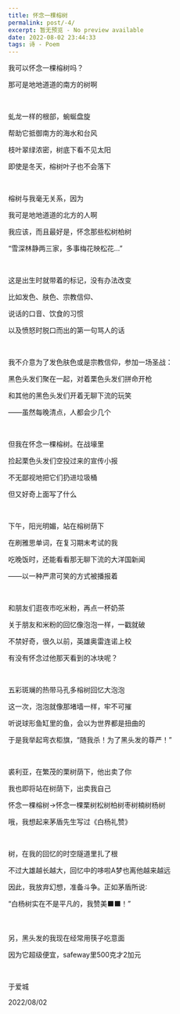 ```yaml
---
title: 怀念一棵榕树
permalink: post/-4/
excerpt: 暂无预览 - No preview available
date: 2022-08-02 23:44:33
tags: 诗 - Poem
---
```


我可以怀念一棵榕树吗？

那可是地地道道的南方的树啊

<br>

虬龙一样的根部，蜿蜒盘旋

帮助它抵御南方的海水和台风

枝叶翠绿浓密，树底下看不见太阳

即使是冬天，榕树叶子也不会落下

<br>

榕树与我毫无关系，因为

我可是地地道道的北方的人啊

我应该，而且最好是，怀念那些松树柏树

“雪深林静两三家，多事梅花映松花...”

<br>

这是出生时就带着的标记，没有办法改变

比如发色、肤色、宗教信仰、

说话的口音、饮食的习惯

以及愤怒时脱口而出的第一句骂人的话

<br>

我不介意为了发色肤色或是宗教信仰，参加一场圣战：

黑色头发们聚在一起，对着栗色头发们拼命开枪

和其他的黑色头发们开着无聊下流的玩笑

——虽然每晚清点，人都会少几个

<br>

但我在怀念一棵榕树。在战壕里

捡起栗色头发们空投过来的宣传小报

不无鄙视地把它们扔进垃圾桶

但又好奇上面写了什么

<br>

下午，阳光明媚，站在榕树荫下

在刷雅思单词，在复习期末考试的我

吃晚饭时，还能看看那无聊下流的大洋国新闻

——以一种严肃可笑的方式被播报着

<br>

和朋友们逛夜市吃米粉，再点一杯奶茶

关于朋友和米粉的回忆像泡泡一样，一戳就破

不禁好奇，很久以前，英雄奥雷连诺上校

有没有怀念过他那天看到的冰块呢？

<br>

五彩斑斓的热带马孔多榕树回忆大泡泡

这一次，泡泡就像那堵墙一样，牢不可摧

听说球形鱼缸里的鱼，会以为世界都是扭曲的

于是我举起弯衣柜旗，“随我杀！为了黑头发的尊严！”

<br>

裘利亚，在繁茂的栗树荫下，他出卖了你

我也即将站在树荫下，出卖我自己

怀念一棵榕树→怀念一棵栗树松树柏树枣树楠树杨树

哦，我想起来茅盾先生写过《白杨礼赞》

<br>

树，在我的回忆的时空隧道里扎了根

不过大雄越长越大，回忆中的哆啦A梦也离他越来越远

因此，我放弃幻想，准备斗争。正如茅盾所说∶

“白杨树实在不是平凡的，我赞美⬛⬛！”

<br>

另，黑头发的我现在经常用筷子吃意面

因为它超级便宜，safeway里500克才2加元

<br>

于爱城

2022/08/02 

